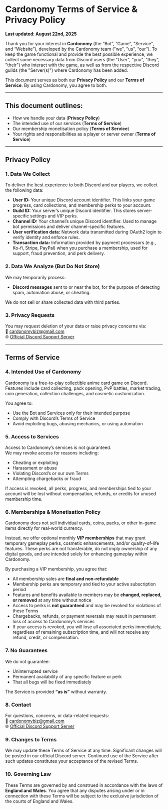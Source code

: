# Cardonomy Terms of Service & Privacy Policy

**Last updated: August 22nd, 2025**

Thank you for your interest in **Cardonomy** (the “Bot”, “Game”, "Service", and “Website”), developed by the Cardonomy team ("we", "us", “our”). To keep the game functional and provide the best possible experience, we collect some necessary data from Discord users (the "User", "you", "they", "their") who interact with the game, as well as from the respective Discord guilds (the "Server(s)") where Cardonomy has been added.

This document serves as both our **Privacy Policy** and our **Terms of Service**. By using Cardonomy, you agree to both.

---

## This document outlines:
- How we handle your data (**Privacy Policy**)
- The intended use of our services (**Terms of Service**)
- Our membership monetisation policy (**Terms of Service**)
- Your rights and responsibilities as a player or server owner (**Terms of Service**)

---

## Privacy Policy

### 1. Data We Collect
To deliver the best experience to both Discord and our players, we collect the following data:
- **User ID:** Your unique Discord account identifier. This links your game progress, card collections, and membership perks to your account.
- **Guild ID:** Your server’s unique Discord identifier. This stores server-specific settings and VIP perks.
- **Channel ID:** Your channel’s unique Discord identifier. Used to manage bot permissions and deliver channel-specific features.
- **User verification data:** Network data transmitted during OAuth2 login to verify identity and enforce rules.
- **Transaction data:** Information provided by payment processors (e.g., Ko-fi, Stripe, PayPal) when you purchase a membership, used for support, fraud prevention, and perk delivery.

### 2. Data We Analyze (But Do Not Store)
We may temporarily process:
- **Discord messages** sent to or near the bot, for the purpose of detecting spam, automation abuse, or cheating.

We do not sell or share collected data with third parties.

### 3. Privacy Requests
You may request deletion of your data or raise privacy concerns via:  
📧 cardonomybiz@gmail.com  
🌐 [Official Discord Support Server](https://discord.gg/v6D8YuezGF)

---

## Terms of Service

### 4. Intended Use of Cardonomy
Cardonomy is a free-to-play collectible anime card game on Discord. Features include card collecting, pack opening, PvP battles, market trading, coin generation, collection challenges, and cosmetic customization.

You agree to:
- Use the Bot and Services only for their intended purpose  
- Comply with Discord’s Terms of Service  
- Avoid exploiting bugs, abusing mechanics, or using automation  

### 5. Access to Services
Access to Cardonomy’s services is not guaranteed.  
We may revoke access for reasons including:
- Cheating or exploiting  
- Harassment or abuse  
- Violating Discord’s or our own Terms  
- Attempting chargebacks or fraud  

If access is revoked, all perks, progress, and memberships tied to your account will be lost without compensation, refunds, or credits for unused membership time.

### 6. Memberships & Monetisation Policy
Cardonomy does not sell individual cards, coins, packs, or other in-game items directly for real-world currency.

Instead, we offer optional monthly **VIP memberships** that may grant temporary gameplay perks, cosmetic enhancements, and/or quality-of-life features. These perks are not transferable, do not imply ownership of any digital goods, and are intended solely for enhancing gameplay within Cardonomy.

By purchasing a VIP membership, you agree that:
- All membership sales are **final and non-refundable**  
- Membership perks are temporary and tied to your active subscription period  
- Features and benefits available to members may be **changed, replaced, or removed** at any time without notice  
- Access to perks is **not guaranteed** and may be revoked for violations of these Terms  
- Chargebacks, refunds, or payment reversals may result in permanent loss of access to Cardonomy’s services  
- If your access is revoked, you will lose all associated perks immediately, regardless of remaining subscription time, and will not receive any refund, credit, or compensation.  

### 7. No Guarantees
We do not guarantee:
- Uninterrupted service  
- Permanent availability of any specific feature or perk  
- That all bugs will be fixed immediately  

The Service is provided **“as is”** without warranty.

### 8. Contact
For questions, concerns, or data-related requests:  
📧 cardonomybiz@gmail.com  
🌐 [Official Discord Support Server](https://discord.gg/v6D8YuezGF)

### 9. Changes to Terms
We may update these Terms of Service at any time. Significant changes will be posted in our official Discord server. Continued use of the Service after such updates constitutes your acceptance of the revised Terms.

### 10. Governing Law
These Terms are governed by and construed in accordance with the laws of **England and Wales**. You agree that any disputes arising under or in connection with these Terms will be subject to the exclusive jurisdiction of the courts of England and Wales.
